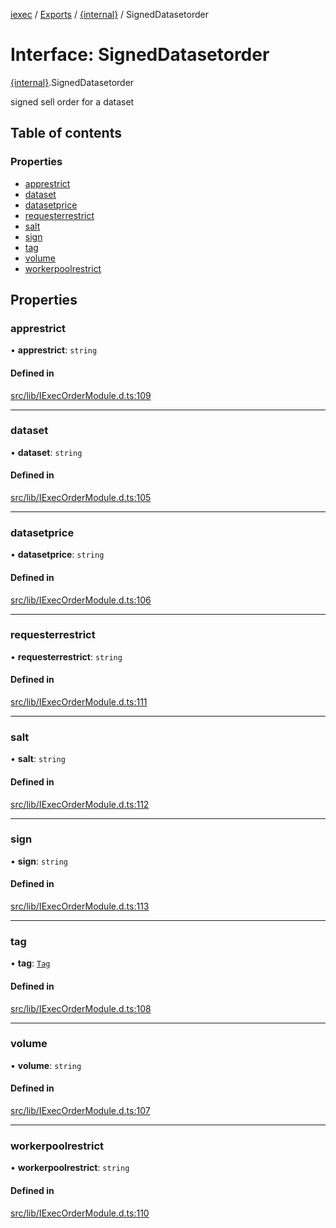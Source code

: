 [iexec](../README.md) / [Exports](../modules.md) / [{internal}](../modules/internal_.md) / SignedDatasetorder

# Interface: SignedDatasetorder

[{internal}](../modules/internal_.md).SignedDatasetorder

signed sell order for a dataset

## Table of contents

### Properties

- [apprestrict](internal_.SignedDatasetorder.md#apprestrict)
- [dataset](internal_.SignedDatasetorder.md#dataset)
- [datasetprice](internal_.SignedDatasetorder.md#datasetprice)
- [requesterrestrict](internal_.SignedDatasetorder.md#requesterrestrict)
- [salt](internal_.SignedDatasetorder.md#salt)
- [sign](internal_.SignedDatasetorder.md#sign)
- [tag](internal_.SignedDatasetorder.md#tag)
- [volume](internal_.SignedDatasetorder.md#volume)
- [workerpoolrestrict](internal_.SignedDatasetorder.md#workerpoolrestrict)

## Properties

### apprestrict

• **apprestrict**: `string`

#### Defined in

[src/lib/IExecOrderModule.d.ts:109](https://github.com/iExecBlockchainComputing/iexec-sdk/blob/79135f9/src/lib/IExecOrderModule.d.ts#L109)

___

### dataset

• **dataset**: `string`

#### Defined in

[src/lib/IExecOrderModule.d.ts:105](https://github.com/iExecBlockchainComputing/iexec-sdk/blob/79135f9/src/lib/IExecOrderModule.d.ts#L105)

___

### datasetprice

• **datasetprice**: `string`

#### Defined in

[src/lib/IExecOrderModule.d.ts:106](https://github.com/iExecBlockchainComputing/iexec-sdk/blob/79135f9/src/lib/IExecOrderModule.d.ts#L106)

___

### requesterrestrict

• **requesterrestrict**: `string`

#### Defined in

[src/lib/IExecOrderModule.d.ts:111](https://github.com/iExecBlockchainComputing/iexec-sdk/blob/79135f9/src/lib/IExecOrderModule.d.ts#L111)

___

### salt

• **salt**: `string`

#### Defined in

[src/lib/IExecOrderModule.d.ts:112](https://github.com/iExecBlockchainComputing/iexec-sdk/blob/79135f9/src/lib/IExecOrderModule.d.ts#L112)

___

### sign

• **sign**: `string`

#### Defined in

[src/lib/IExecOrderModule.d.ts:113](https://github.com/iExecBlockchainComputing/iexec-sdk/blob/79135f9/src/lib/IExecOrderModule.d.ts#L113)

___

### tag

• **tag**: [`Tag`](../modules/internal_.md#tag)

#### Defined in

[src/lib/IExecOrderModule.d.ts:108](https://github.com/iExecBlockchainComputing/iexec-sdk/blob/79135f9/src/lib/IExecOrderModule.d.ts#L108)

___

### volume

• **volume**: `string`

#### Defined in

[src/lib/IExecOrderModule.d.ts:107](https://github.com/iExecBlockchainComputing/iexec-sdk/blob/79135f9/src/lib/IExecOrderModule.d.ts#L107)

___

### workerpoolrestrict

• **workerpoolrestrict**: `string`

#### Defined in

[src/lib/IExecOrderModule.d.ts:110](https://github.com/iExecBlockchainComputing/iexec-sdk/blob/79135f9/src/lib/IExecOrderModule.d.ts#L110)
